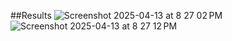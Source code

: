 ##Results
![Screenshot 2025-04-13 at 8 27 02 PM](https://github.com/user-attachments/assets/76d41d1e-972c-4341-9ce0-dff9c8037f25)
![Screenshot 2025-04-13 at 8 27 12 PM](https://github.com/user-attachments/assets/5d86d68d-85b9-49c1-85b0-b8801780514d)
